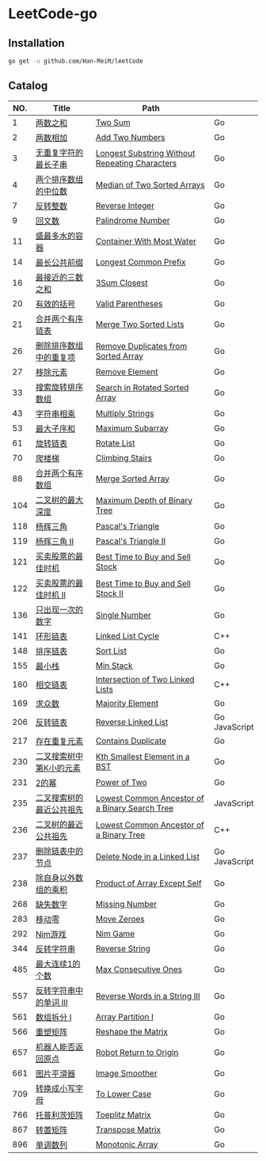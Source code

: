 # LeetCode-go

## Installation

```sh
go get -u github.com/Han-MeiM/leetCode
```

## Catalog

| NO.  | Title                                                        | Path                                                 |                                          |
| ---- | ------------------------------------------------------------ | ------------------------------------------------------------ | ---- |
| 1 | [两数之和](https://leetcode-cn.com/problems/two-sum) | [Two Sum](./001.%20Two%20Sum)| Go |
| 2 | [两数相加](https://leetcode-cn.com/problems/add-two-numbers) | [Add Two Numbers](./002.%20Add%20Two%20Numbers) | Go |
| 3 | [无重复字符的最长子串](https://leetcode-cn.com/problems/longest-substring-without-repeating-characters) | [Longest Substring Without Repeating Characters](./003.%20Longest%20Substring%20Without%20Repeating%20Characters) | Go |
| 4 | [两个排序数组的中位数](https://leetcode-cn.com/problems/median-of-two-sorted-arrays) | [Median of Two Sorted Arrays](./004.%20Median%20of%20Two%20Sorted%20Arrays) | Go |
| 7 | [反转整数](https://leetcode-cn.com/problems/reverse-integer) | [Reverse Integer](./007.%20Reverse%20Integer) | Go |
| 9 | [回文数](https://leetcode-cn.com/problems/palindrome-number) | [Palindrome Number](./009.%20Palindrome%20Number) | Go |
| 11 | [盛最多水的容器](https://leetcode-cn.com/problems/container-with-most-water) | [Container With Most Water](./011.%20Container%20With%20Most%20Water) | Go |
| 14 | [最长公共前缀](https://leetcode-cn.com/problems/longest-common-prefix) | [Longest Common Prefix](./014.%20Longest%20Common%20Prefix) | Go |
| 16 | [最接近的三数之和](https://leetcode-cn.com/problems/3sum-closest) | [3Sum Closest](./016.%203Sum%20Closest) | Go |
| 20 | [有效的括号](https://leetcode-cn.com/problems/valid-parentheses) | [Valid Parentheses](./020.%20Valid%20Parentheses) | Go |
| 21 | [合并两个有序链表](https://leetcode-cn.com/problems/merge-two-sorted-lists) | [Merge Two Sorted Lists](./021.%20Merge％20Two％20Sorted％20Lists) | Go |
| 26 | [删除排序数组中的重复项](https://leetcode-cn.com/problems/remove-duplicates-from-sorted-array) | [Remove Duplicates from Sorted Array](./026.%20Remove%20Duplicates%20from%20Sorted%20Array) | Go |
| 27 | [移除元素](https://leetcode-cn.com/problems/remove-element) | [Remove Element](./027.%20Remove%20Element) | Go |
| 33 | [搜索旋转排序数组](https://leetcode-cn.com/problems/search-in-rotated-sorted-array) | [Search in Rotated Sorted Array](./033.%20Search%20in%20Rotated%20Sorted%20Array) | Go |
| 43 | [字符串相乘](https://leetcode-cn.com/problems/multiply-strings) | [Multiply Strings](./043.%20Multiply%20Strings) | Go |
| 53 | [最大子序和](https://leetcode-cn.com/problems/maximum-subarray) | [Maximum Subarray](./053.%20Maximum%20Subarray) | Go |
| 61 | [旋转链表](https://leetcode-cn.com/problems/rotate-list) | [Rotate List](./061.%20Rotate%20List) | Go |
| 70 | [爬楼梯](https://leetcode-cn.com/problems/climbing-stairs) | [Climbing Stairs](./070.%20Climbing%20Stairs) | Go |
| 88 | [合并两个有序数组](https://leetcode-cn.com/problems/merge-sorted-array) | [Merge Sorted Array](./088.%20Merge%20Sorted%20Array) | Go |
| 104 | [二叉树的最大深度](https://leetcode-cn.com/problems/maximum-depth-of-binary-tree) | [Maximum Depth of Binary Tree](./104.%20Maximum%20Depth%20of%20Binary%20Tree) | Go |
| 118 | [杨辉三角](https://leetcode-cn.com/problems/pascals-triangle) | [Pascal's Triangle](./118.%20Pascal's%20Triangle) | Go |
| 119 | [杨辉三角 II](https://leetcode-cn.com/problems/pascals-triangle-ii) | [Pascal's Triangle II]() | Go |
| 121 | [买卖股票的最佳时机](https://leetcode-cn.com/problems/best-time-to-buy-and-sell-stock) | [Best Time to Buy and Sell Stock](./121.%20Best%20Time%20to%20Buy%20and%20Sell%20Stock) | Go |
| 122 | [买卖股票的最佳时机 II](https://leetcode-cn.com/problems/best-time-to-buy-and-sell-stock-ii) | [Best Time to Buy and Sell Stock II](./122.%20Best%20Time%20to%20Buy%20and%20Sell%20Stock%20II) | Go |
| 136 | [只出现一次的数字](https://leetcode-cn.com/problems/single-number) | [Single Number](./136.%20Single%20Number) | Go |
| 141 | [环形链表](https://leetcode-cn.com/problems/linked-list-cycle) | [Linked List Cycle](./141.%20Linked%20List%20Cycle) | C++ |
| 148 | [排序链表](https://leetcode-cn.com/problems/sort-list) | [Sort List](./148.%Sort%20List) | Go |
| 155  | [最小栈](https://leetcode-cn.com/problems/min-stack) | [Min Stack](./155.%20Min％20Stack) | Go |
| 160 | [相交链表](https://leetcode-cn.com/problems/intersection-of-two-linked-lists) | [Intersection of Two Linked Lists](./160.%20Intersection%20of%20Two%20Linked%20Lists) | C++ |
| 169  | [求众数](https://leetcode-cn.com/problems/majority-element)  | [Majority Element](./169.%20Majority%20Element) | Go |
| 206 | [反转链表](https://leetcode-cn.com/problems/reverse-linked-list) | [Reverse Linked List](./206.%20Reverse%20Linked%20List) | Go<br />JavaScript |
| 217  | [存在重复元素](https://leetcode-cn.com/problems/contains-duplicate) | [Contains Duplicate](./217.%20Contains%20Duplicate) | Go |
| 230  | [二叉搜索树中第K小的元素](https://leetcode-cn.com/problems/kth-smallest-element-in-a-bst) | [Kth Smallest Element in a BST](./230.%20Kth%20Smallest%20Element%20in%20a%20BST) | Go |
| 231  | [2的幂](https://leetcode-cn.com/problems/power-of-two) | [Power of Two](./231.%20Power%20of%20Two) | Go |
| 235 | [二叉搜索树的最近公共祖先](https://leetcode-cn.com/problems/lowest-common-ancestor-of-a-binary-search-tree) | [Lowest Common Ancestor of a Binary Search Tree](./235.%20Lowest%20Common%20Ancestor%20of%20a%20Binary%20Search%20Tree) | JavaScript |
| 236 | [二叉树的最近公共祖先](https://leetcode-cn.com/problems/lowest-common-ancestor-of-a-binary-tree) | [Lowest Common Ancestor of a Binary Tree](./236.%20Lowest%20Common%20Ancestor%20of%20a%20Binary%20Tree) | C++ |
| 237 | [删除链表中的节点](https://leetcode-cn.com/problems/delete-node-in-a-linked-list) | [Delete Node in a Linked List](./237.%20Delete%20Node%20in%20a%20Linked%20List) | Go<br />JavaScript |
| 238 | [除自身以外数组的乘积](https://leetcode-cn.com/problems/product-of-array-except-self) | [Product of Array Except Self](./237.%20Product%20of%20Array%20Except%20Self) | Go |
| 268 | [缺失数字](https://leetcode-cn.com/problems/missing-number) | [Missing Number](./268.％20Missing%20Number) | Go |
| 283 | [移动零](https://leetcode-cn.com/problems/move-zeroes) | [Move Zeroes](./283.％20Move％20Zeroes) | Go |
| 292 | [Nim游戏](https://leetcode-cn.com/problems/nim-game) | [Nim Game](./292.％20Nim%20Game) | Go |
| 344 | [反转字符串](https://leetcode-cn.com/problems/reverse-string) | [Reverse String](./344.％20Reverse%20String) | Go |
| 485 | [最大连续1的个数](https://leetcode-cn.com/problems/max-consecutive-ones) | [Max Consecutive Ones](./485.％20Max%20Consecutive%20Ones) | Go |
| 557 | [反转字符串中的单词 III](https://leetcode-cn.com/problems/reverse-words-in-a-string-iii) | [Reverse Words in a String III](./557.%20Reverse%20Words%20in%20a%20String%20III) | Go |
| 561 | [数组拆分 I](https://leetcode-cn.com/problems/array-partition-i) | [Array Partition I](./561.%20Array%20Partition%20I) | Go |
| 566 | [重塑矩阵](https://leetcode-cn.com/problems/reshape-the-matrix) | [Reshape the Matrix](./566.%20Reshape%20the%20Matrix) | Go |
| 657 | [机器人能否返回原点](https://leetcode-cn.com/problems/robot-return-to-origin) | [Robot Return to Origin](./657.%20Robot%20Return%20to%20Origin) | Go |
| 661 | [图片平滑器](https://leetcode-cn.com/problems/image-smoother) | [Image Smoother](./661.%20Image%20Smoother) | Go |
| 709 | [转换成小写字母](https://leetcode-cn.com/problems/to-lower-case) | [To Lower Case](./709.%20To%20Lower%20Case) | Go |
| 766 | [托普利茨矩阵](https://leetcode-cn.com/problems/toeplitz-matrix) | [Toeplitz Matrix](./766.%20Toeplitz%20Matrix) | Go |
| 867 | [转置矩阵](https://leetcode-cn.com/problems/transpose-matrix) | [Transpose Matrix](./867.%20Transpose%20Matrix) | Go |
| 896 | [单调数列](https://leetcode-cn.com/problems/monotonic-array) | [Monotonic Array](./896.%20Monotonic%20Array) | Go |

